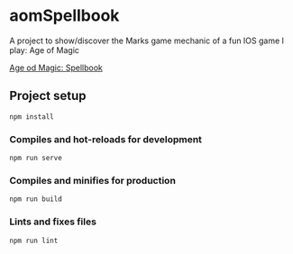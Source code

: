 # aomSpellbook

A project to show/discover the Marks game mechanic of a fun IOS game I play: Age of Magic

[Age od Magic: Spellbook](https://aom-spellbook.firebaseapp.com/#/)

## Project setup
```
npm install
```

### Compiles and hot-reloads for development
```
npm run serve
```

### Compiles and minifies for production
```
npm run build
```

### Lints and fixes files
```
npm run lint
```
